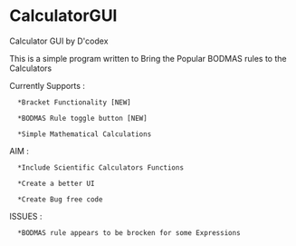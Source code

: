 # CalculatorGUI
Calculator GUI by D'codex

This is a simple program written to Bring the Popular BODMAS rules to the Calculators

Currently Supports   :

      *Bracket Functionality [NEW]
      
      *BODMAS Rule toggle button [NEW]
      
      *Simple Mathematical Calculations
      

AIM :

      *Include Scientific Calculators Functions
      
      *Create a better UI
      
      *Create Bug free code
        
ISSUES :

      *BODMAS rule appears to be brocken for some Expressions